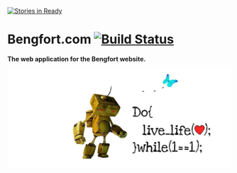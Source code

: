 [![Stories in Ready](https://badge.waffle.io/bbengfort/bengfort.com.png?label=ready&title=Ready)](https://waffle.io/bbengfort/bengfort.com)
# Bengfort.com [![Build Status][travis.png]][travis] #
**The web application for the Bengfort website.**

[![Programming][wallpaper]][wallpaper]


<!-- References -->

[wallpaper]: docs/images/wallpaper.jpg
[travis.png]: https://travis-ci.org/bbengfort/bengfort.com.png?branch=master
[travis]: https://travis-ci.org/bbengfort/bengfort.com
